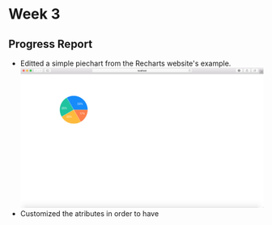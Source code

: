 # Week 3
## Progress Report
- Editted a simple piechart from the Recharts website's example.
![Pie_edit.js](../images/edit.png)
- Customized the atributes in order to have 
